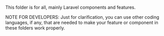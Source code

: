 This folder is for all, mainly Laravel components and features.

NOTE FOR DEVELOPERS: Just for clarification, you can use other coding languages, if any, that are needed to make your feature or component in these folders work properly.
